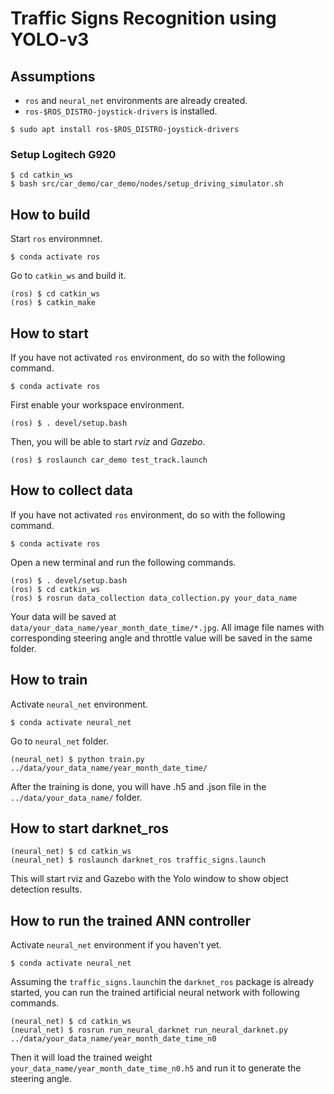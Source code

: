 # Traffic Signs Recognition using YOLO-v3

## Assumptions

- `ros` and `neural_net` environments are already created.
- `ros-$ROS_DISTRO-joystick-drivers` is installed.

```
$ sudo apt install ros-$ROS_DISTRO-joystick-drivers
```
### Setup Logitech G920
```
$ cd catkin_ws
$ bash src/car_demo/car_demo/nodes/setup_driving_simulator.sh
```

## How to build

Start `ros` environmnet.
```
$ conda activate ros
```

Go to `catkin_ws` and build it.
```
(ros) $ cd catkin_ws
(ros) $ catkin_make
```

## How to start 

If you have not activated `ros` environment, do so with the following command.
```
$ conda activate ros
```

First enable your workspace environment.
```
(ros) $ . devel/setup.bash
```
Then, you will be able to start *rviz* and *Gazebo*.
```
(ros) $ roslaunch car_demo test_track.launch
```

## How to collect data

If you have not activated `ros` environment, do so with the following command.
```
$ conda activate ros
```

Open a new terminal and run the following commands.
```
(ros) $ . devel/setup.bash
(ros) $ cd catkin_ws
(ros) $ rosrun data_collection data_collection.py your_data_name
```
Your data will be saved at `data/your_data_name/year_month_date_time/*.jpg`. All image file names with corresponding steering angle and throttle value will be saved in the same folder.

## How to train

Activate `neural_net` environment.

```
$ conda activate neural_net
```

Go to `neural_net` folder.

```
(neural_net) $ python train.py ../data/your_data_name/year_month_date_time/
```

After the training is done, you will have .h5 and .json file in the `../data/your_data_name/` folder.

## How to start darknet_ros

```
(neural_net) $ cd catkin_ws
(neural_net) $ roslaunch darknet_ros traffic_signs.launch
```

This will start rviz and Gazebo with the Yolo window to show object detection results.

## How to run the trained ANN controller

Activate `neural_net` environment if you haven't yet.

```
$ conda activate neural_net
```

Assuming the `traffic_signs.launch`in the `darknet_ros` package is already started, you can run the trained artificial neural network with following commands.

```
(neural_net) $ cd catkin_ws
(neural_net) $ rosrun run_neural_darknet run_neural_darknet.py ../data/your_data_name/year_month_date_time_n0
```
Then it will load the trained weight `your_data_name/year_month_date_time_n0.h5` and run it to generate the steering angle.
